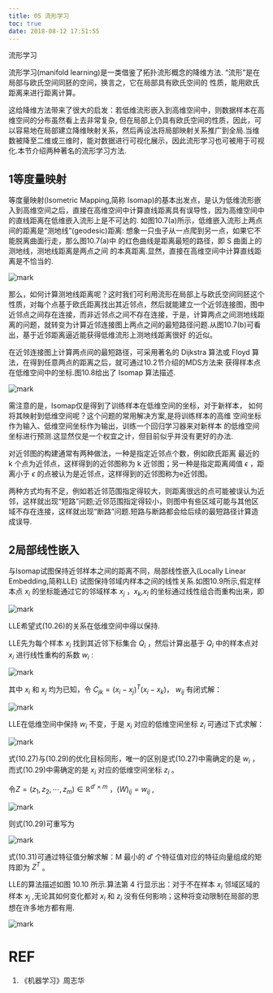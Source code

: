 ```yaml
---
title: 05 流形学习
toc: true
date: 2018-08-12 17:51:55
---
```





流形学习


流形学习(manifold learning)是一类借鉴了拓扑流形概念的降维方法. “流形”是在局部与欧氏空间同胚的空间，换言之，它在局部具有欧氏空间的 性质，能用欧氏距离来进行距离计算。

这给降维方法带来了很大的启发：若低维流形嵌入到高维空间中，则数据样本在高维空间的分布虽然看上去非常复杂, 但在局部上仍具有欧氏空间的性质，因此，可以容易地在局部建立降维映射关系，然后再设法将局部映射关系推广到全局.当维数被降至二维或三维时，能对数据进行可视化展示，因此流形学习也可被用于可视化.本节介绍两种著名的流形学习方法.

## 1等度量映射

等度量映射(Isometric Mapping,简称 Isomap)的基本出发点，是认为低维流形嵌入到高维空间之后，直接在高维空间中计算直线距离具有误导性，因为高维空间中的直线距离在低维嵌入流形上是不可达的. 如图10.7(a)所示，低维嵌入流形上两点间的距离是“测地线”(geodesic)距离: 想象一只虫子从一点爬到另一点，如果它不能脱离曲面行走，那么图10.7(a)中 的红色曲线是距离最短的路径，即 S 曲面上的测地线，测地线距离是两点之间 的本真距离.显然，直接在高维空间中计算直线距离是不恰当的.


![mark](http://pacdb2bfr.bkt.clouddn.com/blog/image/180629/j07fAIfF7C.png?imageslim)

那么，如何计算测地线距离呢？这时我们可利用流形在局部上与欧氏空间同胚这个性质，对每个点基于欧氏距离找出其近邻点，然后就能建立一个近邻连接图，图中近邻点之间存在连接，而非近邻点之间不存在连接，于是，计算两点之间测地线距离的问题，就转变为计算近邻连接图上两点之间的最短路径问题.从图10.7(b)可看出，基于近邻距离逼近能获得低维流形上测地线距离很好 的近似。

在近邻连接图上计算两点间的最短路径，可采用著名的 Dijkstra 算法或 Floyd 算法，在得到任意两点的距离之后，就可通过10.2节介绍的MDS方法来 获得样本点在低维空间中的坐标.图10.8给出了 Isomap 算法描述.

![mark](http://pacdb2bfr.bkt.clouddn.com/blog/image/180629/kGfaAC4DkF.png?imageslim)


需注意的是，Isomap仅是得到了训练样本在低维空间的坐标，对于新样本， 如何将其映射到低维空间呢？这个问题的常用解决方案,是将训练样本的高维 空间坐标作为输入、低维空间坐标作为输出，训练一个回归学习器来对新样本 的低维空间坐标进行预测.这显然仅是一个权宜之计，但目前似乎并没有更好的办法.

对近邻图的构建通常有两种做法，一种是指定近邻点个数，例如欧氏距离 最近的 k 个点为近邻点，这样得到的近邻图称为 k 近邻图；另一种是指定距离阈值 $\epsilon$ ，距离小于 $\epsilon$ 的点被认为是近邻点，这样得到的近邻图称为e近邻图。

两种方式均有不足，例如若近邻范围指定得较大，则距离很远的点可能被误认为近邻，这样就出现“短路”问题;近邻范围指定得较小，则图中有些区域可能与其他区域不存在连接，这样就出现“断路”问题.短路与断路都会给后续的最短路径计算造成误导.

## 2局部线性嵌入

与Isomap试图保持近邻样本之间的距离不同，局部线性嵌入(Locally Linear Embedding,简称LLE) 试图保持邻域内样本之间的线性关系.如图10.9所示,假定样本点 $x_i$ 的坐标能通过它的邻域样本 $x_j$ ，$x_k$,$x_l$ 的坐标通过线性组合而重构出来，即

![mark](http://pacdb2bfr.bkt.clouddn.com/blog/image/180629/6dFc8aBdC1.png?imageslim)

LLE希望式(10.26)的关系在低维空间中得以保持.

LLE先为每个样本  $x_i$ 找到其近邻下标集合 $Q_i$ ，然后计算出基于 $Q_i$ 中的样本点对 $x_i$ 进行线性重构的系数 $w_i$ :

![mark](http://pacdb2bfr.bkt.clouddn.com/blog/image/180629/iggGGb8ij6.png?imageslim)

其中 $x_i$ 和 $x_j$ 均为已知，令 $C_{jk}=(x_i-x_j)^T(x_i-x_k)$， $w_{ij}$ 有闭式解：

![mark](http://pacdb2bfr.bkt.clouddn.com/blog/image/180629/add1e8cK76.png?imageslim)

LLE在低维空间中保持 $w_i$ 不变，于是 $x_i$ 对应的低维空间坐标 $z_i$ 可通过下式求解：

![mark](http://pacdb2bfr.bkt.clouddn.com/blog/image/180629/5mcf5a8e9L.png?imageslim)

式(10.27)与(10.29)的优化目标同形，唯一的区别是式(10.27)中需确定的是 $w_i$ ，而式(10.29)中需确定的是 $x_i$ 对应的低维空间坐标 $z_i$ 。


令$Z=(z_1,z_2,\cdots ,z_m)\in \mathbb{R}^{d'\times m}$ ，$(W)_{ij}=w_{ij}$ ,

![mark](http://pacdb2bfr.bkt.clouddn.com/blog/image/180629/FbE8hD5100.png?imageslim)


则式(10.29)可重写为

![mark](http://pacdb2bfr.bkt.clouddn.com/blog/image/180629/jHi5DlFBAl.png?imageslim)

式(10.31)可通过特征值分解求解：M 最小的 $d'$ 个特征值对应的特征向量组成的矩阵即为 $Z^T$ 。

LLE的算法描述如图 10.10 所示.算法第 4 行显示出：对于不在样本 $x_i$ 邻域区域的样本 $x_j$ ,无论其如何变化都对 $x_i$ 和 $z_i$ 没有任何影响；这种将变动限制在局部的思想在许多地方都有用.

![mark](http://pacdb2bfr.bkt.clouddn.com/blog/image/180629/fJ8EcAGcF9.png?imageslim)








# REF
1. 《机器学习》周志华

